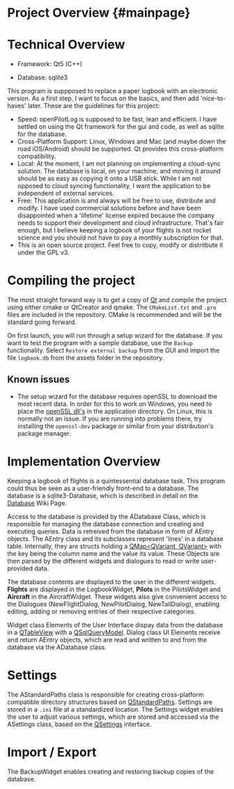 # Project Overview {#mainpage}


# Technical Overview

- Framework: Qt5 (C++)

- Database: sqlite3

This program is suppposed to replace a paper logbook with an electronic version. As a first step, I want to focus on the basics, and then add 'nice-to-haves' later.
These are the guidelines for this project:

- Speed: openPilotLog is supposed to be fast, lean and efficient. I have settled on using the Qt framework for the gui and code, as well as sqlite for the database.
- Cross-Platform Support: Linux, Windows and Mac (and maybe down the road iOS/Android) should be supported. Qt provides this cross-platform compatibility.
- Local: At the moment, I am not planning on implementing a cloud-sync solution. The database is local, on your machine, and moving it around should be as easy as copying it onto a USB stick. While I am not opposed to cloud syncing functionality, I want the application to be independent of external services.
- Free: This application is and always will be free to use, distribute and modify. I have used commercial solutions before and have been disappointed when a 'lifetime' license expired because the company needs to support their development and cloud infrastructure. That's fair enough, but I believe keeping a logbook of your flights is not rocket science and you should not have to pay a monthly subscription for that.
- This is an open source project. Feel free to copy, modify or distritbute it under the GPL v3.


# Compiling the project

The most straight forward way is to get a copy of [Qt](https://www.qt.io/download) and compile the project using either cmake or QtCreator and qmake. The `CMakeList.txt` and `.pro` files are included in the repository. CMake is recommended and will be the standard going forward.

On first launch, you will run through a setup wizard for the database. If you want to test the program with a sample database, use the `Backup` functionality. Select `Restore external backup` from the GUI and import the file `logbook.db` from the assets folder in the repository.

## Known issues

- The setup wizard for the database requires openSSL to download the most recent data. In order for this to work on Windows, you need to place the [openSSL dll's](https://wiki.openssl.org/index.php/Binaries) in the application directory. On Linux, this is normally not an issue. If you are running into problems there, try installing the `openssl-dev` package or similar from your distribution's package manager.

# Implementation Overview

Keeping a logbook of flights is a quintessential database task. This program could thus be seen as a user-friendly front-end to a database. The database is a sqlite3-Database, which is described in detail on the [Database](https://github.com/fiffty-50/openpilotlog/wiki/Database-Layout-and-Description) Wiki Page.

Access to the database is provided by the ADatabase Class, which is responsible for managing the database connection and creating and executing queries. Data is retreived from the database in form of AEntry objects. The AEntry class and its subclasses represent 'lines' in a database table. Internally, they are structs holding a [QMap<QVariant, QVariant>](https://doc.qt.io/qt-5/qmap.html) with the key being the column name and the value its value. These Objects are then parsed by the different widgets and dialogues to read or write user-provided data.

The database contents are displayed to the user in the different widgets. **Flights** are displayed in the LogbookWidget, **Pilots** in the PilotsWidget and **Aircraft** in the AircraftWidget. These widgets also give convenient access to the Dialogues (NewFlightDialog, NewPilotDialog, NewTailDialog), enabling editing, adding or removing entries of their respective categories.

Widget class Elements of the User Interface dispay data from the database in a [QTableView](https://doc.qt.io/qt-5/qtableview.html) with a [QSqlQueryModel](https://doc.qt.io/qt-5.12/qsqlquerymodel.html). Dialog class UI Elements receive and return AEntry objects, which are read and written to and from the database via the ADatabase class.

# Settings

The AStandardPaths class is responsible for creating cross-platform compatible directory structures based on [QStandardPaths](https://doc.qt.io/qt-5/qstandardpaths.html). Settings are stored in a `.ini` file at a standardized location. The Settings widget enables the user to adjust various settings, which are stored and accessed via the ASettings class, based on the [QSettings](https://doc.qt.io/qt-5/qsettings.html) interface.

# Import / Export

The BackupWidget enables creating and restoring backup copies of the database. 



